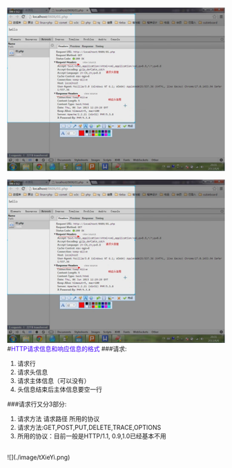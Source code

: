 ![](./image/fXieYi.png)
<br/><br/>
![](./image/fXieYi.png)
#<span style="color:#3F00FF;">HTTP请求信息和响应信息的格式</span>
###<span class="wenzi">请求:</span>
1. <span class="wenzi">请求行</span>
2. <span class="wenzi">请求头信息</span>
3. <span class="wenzi">请求主体信息（可以没有）</span>
4. <span class="wenzi">头信息结束后主体信息要空一行</span>

###<span class="wenzi">请求行又分3部分:</span>
1. 请求方法 请求路径 所用的协议
2. 请求方法:GET,POST,PUT,DELETE,TRACE,OPTIONS
3. 所用的协议：目前一般是HTTP/1.1, 0.9,1.0已经基本不用

<br/>
![](./image/tXieYi.png)

